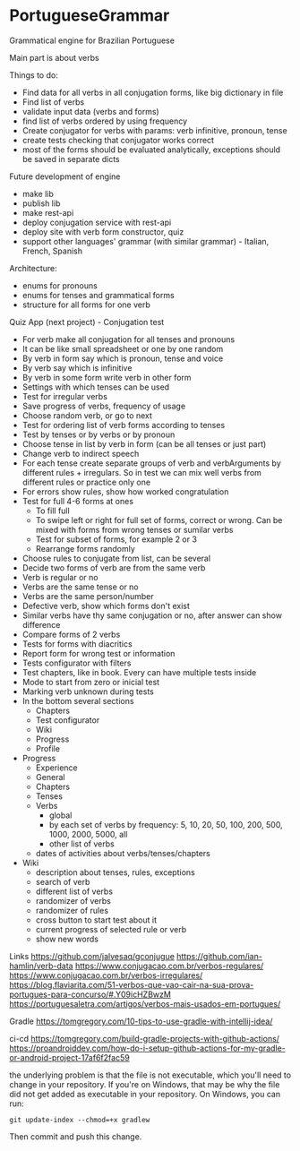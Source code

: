 # PortugueseGrammar
Grammatical engine for Brazilian Portuguese

Main part is about verbs

Things to do:
 - Find data for all verbs in all conjugation forms, like big dictionary in file
 - Find list of verbs
 - validate input data (verbs and forms)
 - find list of verbs ordered by using frequency
 - Create conjugator for verbs with params: verb infinitive, pronoun, tense
 - create tests checking that conjugator works correct
 - most of the forms should be evaluated analytically, exceptions should be saved in separate dicts

 Future development of engine
 - make lib
 - publish lib
 - make rest-api
 - deploy conjugation service with rest-api
 - deploy site with verb form constructor, quiz
 - support other languages' grammar (with similar grammar) - Italian, French, Spanish

 Architecture:
  - enums for pronouns
  - enums for tenses and grammatical forms
  - structure for all forms for one verb


Quiz App (next project) - Conjugation test
 - For verb make all conjugation for all tenses and pronouns
 - It can be like small spreadsheet or one by one random
 - By verb in form say which is pronoun, tense and voice
 - By verb say which is infinitive
 - By verb in some form write verb in other form
 - Settings with which tenses can be used
 - Test for irregular verbs
 - Save progress of verbs, frequency of usage
 - Choose random verb, or go to next
 - Test for ordering list of verb forms according to tenses
 - Test by tenses or by verbs or by pronoun
 - Choose tense in list by verb in form (can be all tenses or just part)
 - Change verb to indirect speech
 - For each tense create separate groups of verb and verbArguments by different rules + irregulars. So in test we can mix well verbs from different rules or practice only one
 - For errors show rules, show how worked congratulation
 - Test for full 4-6 forms at ones
   - To fill full 
   - To swipe left or right for full set of forms, correct or wrong. Can be mixed with forms from wrong tenses or sumilar verbs
   - Test for subset of forms, for example 2 or 3
   - Rearrange forms randomly
 - Choose rules to conjugate from list, can be several
 - Decide two forms of verb are from the same verb
 - Verb is regular or no
 - Verbs are the same tense or no
 - Verbs are the same person/number
 - Defective verb, show which forms don't exist
 - Similar verbs have thу same conjugation or no, after answer can show difference
 - Compare forms of 2 verbs
 - Tests for forms with diacritics
 - Report form for wrong test or information
 - Tests configurator with filters
 - Test chapters, like in book. Every can have multiple tests inside
 - Mode to start from zero or inicial test
 - Marking verb unknown during tests
 - In the bottom several sections
   - Chapters
   - Test configurator
   - Wiki
   - Progress
   - Profile
 - Progress
   - Experience 
   - General 
   - Chapters
   - Tenses
   - Verbs
     - global
     - by each set of verbs by frequency: 5, 10, 20, 50, 100, 200, 500, 1000, 2000, 5000, all
     - other list of verbs
   - dates of activities about verbs/tenses/chapters
 - Wiki
   - description about tenses, rules, exceptions
   - search of verb
   - different list of verbs
   - randomizer of verbs
   - randomizer of rules
   - cross button to start test about it
   - current progress of selected rule or verb
   - show new words
   

 Links
 https://github.com/jalvesaq/gconjugue
 https://github.com/ian-hamlin/verb-data
 https://www.conjugacao.com.br/verbos-regulares/
 https://www.conjugacao.com.br/verbos-irregulares/
 https://blog.flaviarita.com/51-verbos-que-vao-cair-na-sua-prova-portugues-para-concurso/#.Y09icHZBwzM
 https://portuguesaletra.com/artigos/verbos-mais-usados-em-portugues/


Gradle
https://tomgregory.com/10-tips-to-use-gradle-with-intellij-idea/

ci-cd
https://tomgregory.com/build-gradle-projects-with-github-actions/
https://proandroiddev.com/how-do-i-setup-github-actions-for-my-gradle-or-android-project-17af6f2fac59


the underlying problem is that the file is not executable, which you'll need to change in your repository. If you're on Windows, that may be why the file did not get added as executable in your repository. On Windows, you can run:

    git update-index --chmod=+x gradlew
Then commit and push this change.